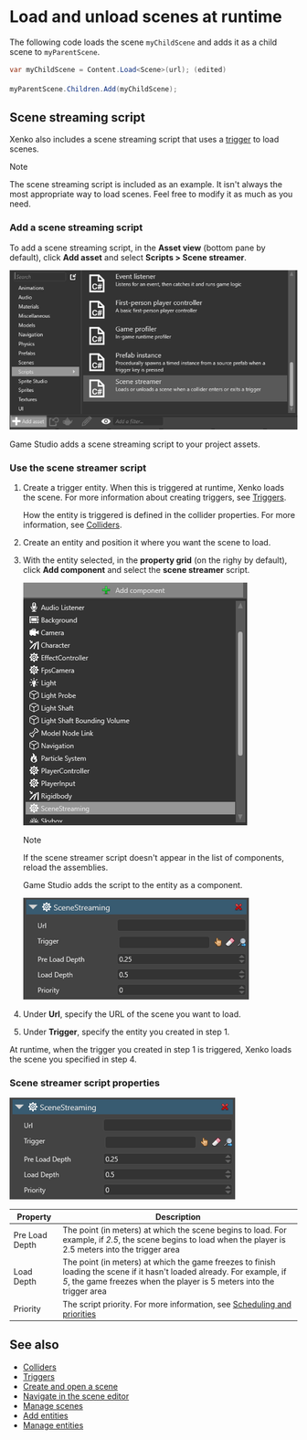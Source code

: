 # Load and unload scenes at runtime

The following code loads the scene `myChildScene` and adds it as a child scene to `myParentScene`.

```cs
var myChildScene = Content.Load<Scene>(url); (edited)
  
myParentScene.Children.Add(myChildScene);
```

## Scene streaming script

Xenko also includes a scene streaming script that uses a [trigger](../physics/triggers.md) to load scenes. 

>[!Note]
>The scene streaming script is included as an example. It isn't always the most appropriate way to load scenes. Feel free to modify it as much as you need.

### Add a scene streaming script

To add a scene streaming script, in the **Asset view** (bottom pane by default), click **Add asset** and select **Scripts > Scene streamer**.

![Scene streamer script](media/scene-streaming-script.png)

Game Studio adds a scene streaming script to your project assets.

### Use the scene streamer script

1. Create a trigger entity. When this is triggered at runtime, Xenko loads the scene. For more information about creating triggers, see [Triggers](../physics/triggers.md).

    How the entity is triggered is defined in the collider properties. For more information, see [Colliders](../physics/colliders.md).

2. Create an entity and position it where you want the scene to load.

3. With the entity selected, in the **property grid** (on the righy by default), click **Add component** and select the **scene streamer** script.

    ![Add script](media/add-scene-streaming-script.png)

    >[!Note]
    >If the scene streamer script doesn't appear in the list of components, reload the assemblies.

    Game Studio adds the script to the entity as a component.

    ![Scene streamer properties](media/scene-streaming-script-properties.png)

4. Under **Url**, specify the URL of the scene you want to load.

5. Under **Trigger**, specify the entity you created in step 1.

At runtime, when the trigger you created in step 1 is triggered, Xenko loads the scene you specified in step 4.

### Scene streamer script properties

![Scene streamer properties](media/scene-streaming-script-properties.png)

| Property       | Description                                                                                                                                                                                            |
|----------------|--------------------------------------------------------------------------------------------------------------------------------------------------------------------------------------------------------|
| Pre Load Depth | The point (in meters) at which the scene begins to load. For example, if *2.5*, the scene begins to load when the player is 2.5 meters into the trigger area                                          |
| Load Depth     | The point (in meters) at which the game freezes to finish loading the scene if it hasn't loaded already. For example, if *5*, the game freezes when the player is 5 meters into the trigger area |
| Priority       | The script priority. For more information, see [Scheduling and priorities](../scripts/scheduling-and-priorities.md)                                                                                                              |
## See also

* [Colliders](../physics/colliders.md)
* [Triggers](../physics/triggers.md)
* [Create and open a scene](create-a-scene.md)
* [Navigate in the scene editor](navigate-in-the-scene-editor.md)
* [Manage scenes](manage-scenes.md)
* [Add entities](add-entities.md)
* [Manage entities](manage-entities.md)
